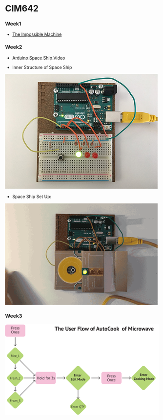 # CIM642

### Week1
* [The Impossible Machine](https://github.com/yuanfang313/CIM642_Physical_Computing/blob/master/The%20Impossible%20Machine.jpg)


### Week2
* [Arduino Space Ship Video](https://www.youtube.com/watch?v=jytHs_YT814)

* Inner Structure of Space Ship 

![](https://github.com/yuanfang313/CIM642_Physical_Computing/blob/master/Hw2_Inner%20structure.jpg?raw=true)

* Space Ship Set Up:

![](https://github.com/yuanfang313/CIM642_Physical_Computing/blob/master/Hw2_spaceship.gif?raw=true)



### Week3
![](https://github.com/yuanfang313/CIM642_Physical_Computing/blob/master/Hw3_one%20button-interface.jpg?raw=true)

